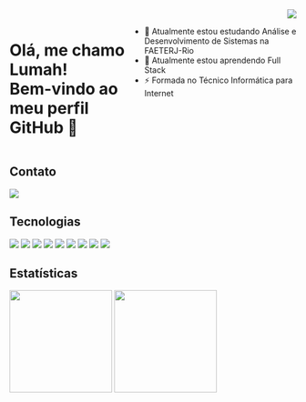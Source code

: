 <div><img src="https://stickershop.line-scdn.net/stickershop/v1/product/18810/LINEStorePC/main.png" align="right"></div>
<div style="display: flex; width: 100%;">
    <h1> Olá, me chamo Lumah! <br> Bem-vindo ao meu perfil GitHub 👋 </h1>
    <ul>
        <li>🔭 Atualmente estou estudando Análise e Desenvolvimento de Sistemas na FAETERJ-Rio</li>
        <li>🌱 Atualmente estou aprendendo Full Stack</li>
        <li>⚡ Formada no Técnico Informática para Internet</li>
    </ul>
</div>

## Contato
<div>
<a href="https://www.linkedin.com/in/lumah-pereira-4744a726a/" target="_blank"><img loading="lazy" src="https://img.shields.io/badge/-LinkedIn-%230077B5?style=for-the-badge&logo=linkedin&logoColor=white" target="_blank"></a>   
</div>

## Tecnologias
<div>
    <img src="https://img.shields.io/badge/c-%2300599C.svg?style=for-the-badge&logo=c&logoColor=white"> 
    <img src="https://img.shields.io/badge/javascript-%23323330.svg?style=for-the-badge&logo=javascript&logoColor=%23F7DF1E"> 
    <img src="https://img.shields.io/badge/php-%23777BB4.svg?style=for-the-badge&logo=php&logoColor=white"> 
    <img src="https://img.shields.io/badge/node.js-6DA55F?style=for-the-badge&logo=node.js&logoColor=white">
    <img src="https://img.shields.io/badge/css3-%231572B6.svg?style=for-the-badge&logo=css3&logoColor=white">
    <img src="https://img.shields.io/badge/html5-%23E34F26.svg?style=for-the-badge&logo=html5&logoColor=white">
    <img src="https://img.shields.io/badge/Java-ED8B00?style=for-the-badge&logo=openjdk&logoColor=white">
    <img src="https://img.shields.io/badge/mysql-%2300f.svg?style=for-the-badge&logo=mysql&logoColor=white">
    <img src="https://img.shields.io/badge/python-4B8BBE.svg?style=for-the-badge&logo=python&logoColor=white">
</div>


## Estatísticas
<div>
    <img loading="lazy" height="180em" src="https://github-readme-stats.vercel.app/api/top-langs/?username=lumahloi&layout=compact&langs_count=7&theme=material-palenight"/>    
    <img loading="lazy" height="180em" src="https://github-readme-stats.vercel.app/api?username=lumahloi&show_icons=true&theme=material-palenight&include_all_commits=true&count_private=true"/>
</div>
